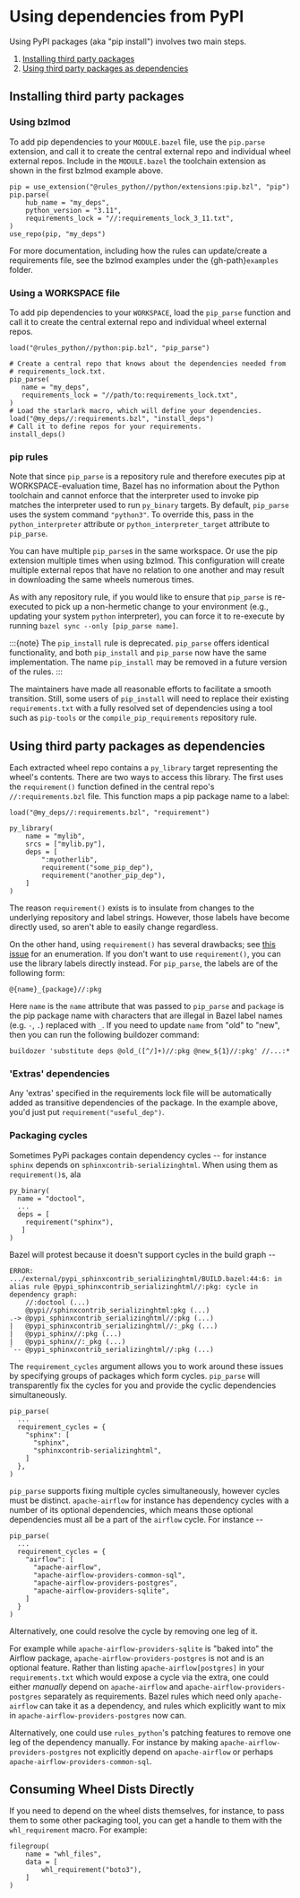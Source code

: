 # Using dependencies from PyPI

Using PyPI packages (aka "pip install") involves two main steps.

1. [Installing third party packages](#installing-third-party-packages)
2. [Using third party packages as dependencies](#using-third-party-packages-as-dependencies)

## Installing third party packages

### Using bzlmod

To add pip dependencies to your `MODULE.bazel` file, use the `pip.parse`
extension, and call it to create the central external repo and individual wheel
external repos. Include in the `MODULE.bazel` the toolchain extension as shown
in the first bzlmod example above.

```starlark
pip = use_extension("@rules_python//python/extensions:pip.bzl", "pip")
pip.parse(
    hub_name = "my_deps",
    python_version = "3.11",
    requirements_lock = "//:requirements_lock_3_11.txt",
)
use_repo(pip, "my_deps")
```
For more documentation, including how the rules can update/create a requirements
file, see the bzlmod examples under the {gh-path}`examples` folder.

### Using a WORKSPACE file

To add pip dependencies to your `WORKSPACE`, load the `pip_parse` function and
call it to create the central external repo and individual wheel external repos.

```starlark
load("@rules_python//python:pip.bzl", "pip_parse")

# Create a central repo that knows about the dependencies needed from
# requirements_lock.txt.
pip_parse(
   name = "my_deps",
   requirements_lock = "//path/to:requirements_lock.txt",
)
# Load the starlark macro, which will define your dependencies.
load("@my_deps//:requirements.bzl", "install_deps")
# Call it to define repos for your requirements.
install_deps()
```

### pip rules

Note that since `pip_parse` is a repository rule and therefore executes pip at
WORKSPACE-evaluation time, Bazel has no information about the Python toolchain
and cannot enforce that the interpreter used to invoke pip matches the
interpreter used to run `py_binary` targets. By default, `pip_parse` uses the
system command `"python3"`. To override this, pass in the `python_interpreter`
attribute or `python_interpreter_target` attribute to `pip_parse`.

You can have multiple `pip_parse`s in the same workspace.  Or use the pip
extension multiple times when using bzlmod. This configuration will create
multiple external repos that have no relation to one another and may result in
downloading the same wheels numerous times.

As with any repository rule, if you would like to ensure that `pip_parse` is
re-executed to pick up a non-hermetic change to your environment (e.g., updating
your system `python` interpreter), you can force it to re-execute by running
`bazel sync --only [pip_parse name]`.

:::{note}
The `pip_install` rule is deprecated. `pip_parse` offers identical
functionality, and both `pip_install` and `pip_parse` now have the same
implementation. The name `pip_install` may be removed in a future version of the
rules.
:::

The maintainers have made all reasonable efforts to facilitate a smooth
transition. Still, some users of `pip_install` will need to replace their
existing `requirements.txt` with a fully resolved set of dependencies using a
tool such as `pip-tools` or the `compile_pip_requirements` repository rule.

## Using third party packages as dependencies

Each extracted wheel repo contains a `py_library` target representing
the wheel's contents. There are two ways to access this library. The
first uses the `requirement()` function defined in the central
repo's `//:requirements.bzl` file. This function maps a pip package
name to a label:

```starlark
load("@my_deps//:requirements.bzl", "requirement")

py_library(
    name = "mylib",
    srcs = ["mylib.py"],
    deps = [
        ":myotherlib",
        requirement("some_pip_dep"),
        requirement("another_pip_dep"),
    ]
)
```

The reason `requirement()` exists is to insulate from
changes to the underlying repository and label strings. However, those
labels have become directly used, so aren't able to easily change regardless.

On the other hand, using `requirement()` has several drawbacks; see
[this issue][requirements-drawbacks] for an enumeration. If you don't
want to use `requirement()`, you can use the library
labels directly instead. For `pip_parse`, the labels are of the following form:

```starlark
@{name}_{package}//:pkg
```

Here `name` is the `name` attribute that was passed to `pip_parse` and
`package` is the pip package name with characters that are illegal in
Bazel label names (e.g. `-`, `.`) replaced with `_`. If you need to
update `name` from "old" to "new", then you can run the following
buildozer command:

```shell
buildozer 'substitute deps @old_([^/]+)//:pkg @new_${1}//:pkg' //...:*
```

[requirements-drawbacks]: https://github.com/bazelbuild/rules_python/issues/414

### 'Extras' dependencies

Any 'extras' specified in the requirements lock file will be automatically added
as transitive dependencies of the package. In the example above, you'd just put
`requirement("useful_dep")`.

### Packaging cycles

Sometimes PyPi packages contain dependency cycles -- for instance `sphinx`
depends on `sphinxcontrib-serializinghtml`. When using them as `requirement()`s,
ala

```
py_binary(
  name = "doctool",
  ...
  deps = [
    requirement("sphinx"),
   ]
)
```

Bazel will protest because it doesn't support cycles in the build graph --

```
ERROR: .../external/pypi_sphinxcontrib_serializinghtml/BUILD.bazel:44:6: in alias rule @pypi_sphinxcontrib_serializinghtml//:pkg: cycle in dependency graph:
    //:doctool (...)
    @pypi//sphinxcontrib_serializinghtml:pkg (...)
.-> @pypi_sphinxcontrib_serializinghtml//:pkg (...)
|   @pypi_sphinxcontrib_serializinghtml//:_pkg (...)
|   @pypi_sphinx//:pkg (...)
|   @pypi_sphinx//:_pkg (...)
`-- @pypi_sphinxcontrib_serializinghtml//:pkg (...)
```

The `requirement_cycles` argument allows you to work around these issues by
specifying groups of packages which form cycles. `pip_parse` will transparently
fix the cycles for you and provide the cyclic dependencies simultaneously.

```
pip_parse(
  ...
  requirement_cycles = {
    "sphinx": [
      "sphinx",
      "sphinxcontrib-serializinghtml",
    ]
  },
)
```

`pip_parse` supports fixing multiple cycles simultaneously, however cycles must
be distinct. `apache-airflow` for instance has dependency cycles with a number
of its optional dependencies, which means those optional dependencies must all
be a part of the `airflow` cycle. For instance --

```
pip_parse(
  ...
  requirement_cycles = {
    "airflow": [
      "apache-airflow",
      "apache-airflow-providers-common-sql",
      "apache-airflow-providers-postgres",
      "apache-airflow-providers-sqlite",
    ]
  }
)
```

Alternatively, one could resolve the cycle by removing one leg of it.

For example while `apache-airflow-providers-sqlite` is "baked into" the Airflow
package, `apache-airflow-providers-postgres` is not and is an optional feature.
Rather than listing `apache-airflow[postgres]` in your `requirements.txt` which
would expose a cycle via the extra, one could either _manually_ depend on
`apache-airflow` and `apache-airflow-providers-postgres` separately as
requirements. Bazel rules which need only `apache-airflow` can take it as a
dependency, and rules which explicitly want to mix in
`apache-airflow-providers-postgres` now can.

Alternatively, one could use `rules_python`'s patching features to remove one
leg of the dependency manually. For instance by making
`apache-airflow-providers-postgres` not explicitly depend on `apache-airflow` or
perhaps `apache-airflow-providers-common-sql`.

## Consuming Wheel Dists Directly

If you need to depend on the wheel dists themselves, for instance, to pass them
to some other packaging tool, you can get a handle to them with the
`whl_requirement` macro. For example:

```starlark
filegroup(
    name = "whl_files",
    data = [
        whl_requirement("boto3"),
    ]
)
```
